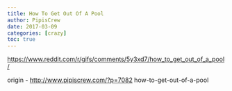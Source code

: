```yaml
---
title: How To Get Out Of A Pool
author: PipisCrew
date: 2017-03-09
categories: [crazy]
toc: true
---
```


https://www.reddit.com/r/gifs/comments/5y3xd7/how_to_get_out_of_a_pool/

origin - http://www.pipiscrew.com/?p=7082 how-to-get-out-of-a-pool